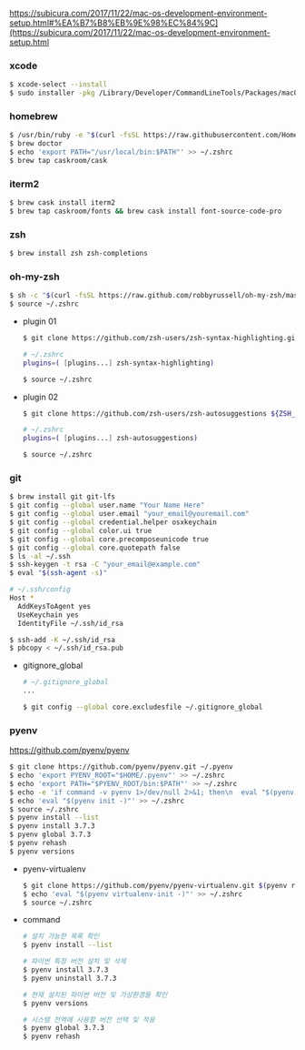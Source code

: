 https://subicura.com/2017/11/22/mac-os-development-environment-setup.html#%EA%B7%B8%EB%9E%98%EC%84%9C](https://subicura.com/2017/11/22/mac-os-development-environment-setup.html



### xcode

```bash
$ xcode-select --install
$ sudo installer -pkg /Library/Developer/CommandLineTools/Packages/macOS_SDK_headers_for_macOS_10.14.pkg -target /
```



### homebrew

```bash
$ /usr/bin/ruby -e "$(curl -fsSL https://raw.githubusercontent.com/Homebrew/install/master/install)"
$ brew doctor
$ echo 'export PATH="/usr/local/bin:$PATH"' >> ~/.zshrc
$ brew tap caskroom/cask
```



### iterm2

```bash
$ brew cask install iterm2
$ brew tap caskroom/fonts && brew cask install font-source-code-pro
```



### zsh

```bash
$ brew install zsh zsh-completions
```



### oh-my-zsh

```bash
$ sh -c "$(curl -fsSL https://raw.github.com/robbyrussell/oh-my-zsh/master/tools/install.sh)"
$ source ~/.zshrc
```

- plugin 01

  ```bash
  $ git clone https://github.com/zsh-users/zsh-syntax-highlighting.git ${ZSH_CUSTOM:-~/.oh-my-zsh/custom}/plugins/zsh-syntax-highlighting
  ```

  ```bash
  # ~/.zshrc
  plugins=( [plugins...] zsh-syntax-highlighting)
  ```

  ```bash
  $ source ~/.zshrc
  ```

- plugin 02

  ```bash
  $ git clone https://github.com/zsh-users/zsh-autosuggestions ${ZSH_CUSTOM:-~/.oh-my-zsh/custom}/plugins/zsh-autosuggestions
  ```

  ```bash
  # ~/.zshrc
  plugins=( [plugins...] zsh-autosuggestions)
  ```

  ```bash
  $ source ~/.zshrc
  ```



### git

```bash
$ brew install git git-lfs
$ git config --global user.name "Your Name Here"
$ git config --global user.email "your_email@youremail.com"
$ git config --global credential.helper osxkeychain
$ git config --global color.ui true
$ git config --global core.precomposeunicode true
$ git config --global core.quotepath false
$ ls -al ~/.ssh
$ ssh-keygen -t rsa -C "your_email@example.com"
$ eval "$(ssh-agent -s)"
```

```bash
# ~/.ssh/config
Host *
  AddKeysToAgent yes
  UseKeychain yes
  IdentityFile ~/.ssh/id_rsa
```

```bash
$ ssh-add -K ~/.ssh/id_rsa
$ pbcopy < ~/.ssh/id_rsa.pub
```

- gitignore_global

  ```bash
  # ~/.gitignore_global
  ...
  ```

  ```bash
  $ git config --global core.excludesfile ~/.gitignore_global
  ```

  

### pyenv

https://github.com/pyenv/pyenv

```bash
$ git clone https://github.com/pyenv/pyenv.git ~/.pyenv
$ echo 'export PYENV_ROOT="$HOME/.pyenv"' >> ~/.zshrc
$ echo 'export PATH="$PYENV_ROOT/bin:$PATH"' >> ~/.zshrc
$ echo -e 'if command -v pyenv 1>/dev/null 2>&1; then\n  eval "$(pyenv init -)"\nfi' >> ~/.zshrc
$ echo 'eval "$(pyenv init -)"' >> ~/.zshrc
$ source ~/.zshrc
$ pyenv install --list
$ pyenv install 3.7.3
$ pyenv global 3.7.3
$ pyenv rehash
$ pyenv versions
```

- pyenv-virtualenv

  ```bash
  $ git clone https://github.com/pyenv/pyenv-virtualenv.git $(pyenv root)/plugins/pyenv-virtualenv
  $ echo 'eval "$(pyenv virtualenv-init -)"' >> ~/.zshrc
  $ source ~/.zshrc
  ```

- command

  ```bash
  # 설치 가능한 목록 확인
  $ pyenv install --list
  
  # 파이썬 특정 버전 설치 및 삭제
  $ pyenv install 3.7.3
  $ pyenv uninstall 3.7.3
  
  # 현재 설치된 파이썬 버전 및 가상환경들 확인
  $ pyenv versions
  
  # 시스템 전역에 사용할 버전 선택 및 적용
  $ pyenv global 3.7.3
  $ pyenv rehash
  ```


